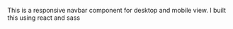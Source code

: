 This is a responsive navbar component for desktop and mobile view.
I built this using react and sass
